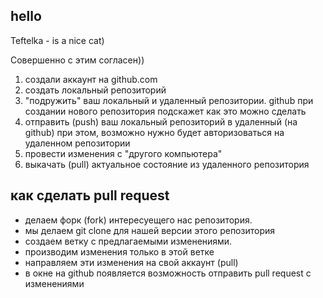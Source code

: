 ## hello

Teftelka - is a nice cat)

Совершенно с этим согласен))

1. создали аккаунт на github.com
2. создать локальный репозиторий
3. "подружить" ваш локальный и удаленный репозитории. github при создании нового репозитория подскажет как это можно сделать 
4. отправить (push) ваш локальный репозиторий в удаленный (на github) при этом, возможно нужно будет авторизоваться на удаленном репозитории
5. провести изменения с "другого компьютера" 
6. выкачать (pull) актуальное состояние из удаленного репозитория

## как сделать pull request

* делаем форк (fork) интересуещего нас репозитория.
* мы делаем git clone для нашей версии этого репозитория
* создаем ветку с предлагаемыми изменениями.
* производим изменения только в этой ветке
* направляем эти изменения на свой аккаунт (pull)
* в окне на github появляется возможность отправить pull request с изменениями